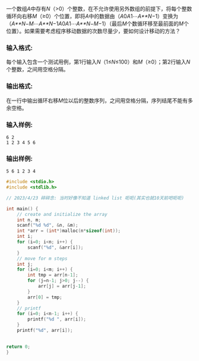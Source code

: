 一个数组*A*中存有*N*（>0）个整数，在不允许使用另外数组的前提下，将每个整数循环向右移*M*（≥0）个位置，即将*A*中的数据由（*A*0*A*1⋯*A**N*−1）变换为（*A**N*−*M*⋯*A**N*−1*A*0*A*1⋯*A**N*−*M*−1）（最后*M*个数循环移至最前面的*M*个位置）。如果需要考虑程序移动数据的次数尽量少，要如何设计移动的方法？

### 输入格式:

每个输入包含一个测试用例，第1行输入*N*（1≤*N*≤100）和*M*（≥0）；第2行输入*N*个整数，之间用空格分隔。

### 输出格式:

在一行中输出循环右移*M*位以后的整数序列，之间用空格分隔，序列结尾不能有多余空格。

### 输入样例:

```in
6 2
1 2 3 4 5 6
```

### 输出样例:

```out
5 6 1 2 3 4
```



````c
#include <stdio.h>
#include <stdlib.h>

// 2023/4/23 碎碎念: 当时好像不知道 linked list 呃呃(其实也就10天前吧呃呃)

int main() {
    // create and initialize the array
    int n, m;
    scanf("%d %d", &n, &m);
    int *arr = (int*)malloc(n*sizeof(int));
    int i;
    for (i=0; i<n; i++) {
        scanf("%d", &arr[i]);
    }
    // move for m steps
    int j;
    for (i=0; i<m; i++) {
        int tmp = arr[n-1];
        for (j=n-1; j>0; j--) {
            arr[j] = arr[j-1]; 
        }
        arr[0] = tmp;
    }
    // printf
    for (i=0; i<n-1; i++) {
        printf("%d ", arr[i]);
    }
    printf("%d", arr[i]);
    

return 0;
}
````



